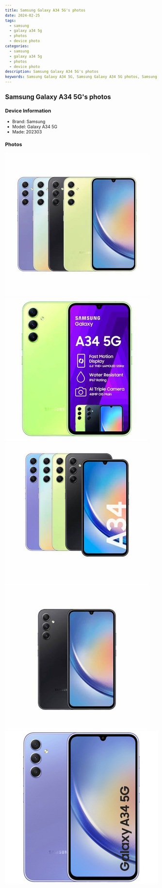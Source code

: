 ```yaml
---
title: Samsung Galaxy A34 5G's photos
date: 2024-02-25
tags: 
  - samsung
  - galaxy a34 5g
  - photos
  - device photo
categories: 
  - samsung
  - galaxy a34 5g
  - photos
  - device photo
description: Samsung Galaxy A34 5G's photos
keywords: Samsung Galaxy A34 5G, Samsung Galaxy A34 5G photos, Samsung Galaxy A34 5G device photo
---
```


## Samsung Galaxy A34 5G's photos

### Device Information

- Brand: Samsung
- Model: Galaxy A34 5G
- Made: 202303

### Photos

![/images/best-assets/devices/samsung/samsung-galaxy-a34-5g/1.jpg](/images/best-assets/devices/samsung/samsung-galaxy-a34-5g/1.jpg)
![/images/best-assets/devices/samsung/samsung-galaxy-a34-5g/2.jpg](/images/best-assets/devices/samsung/samsung-galaxy-a34-5g/2.jpg)
![/images/best-assets/devices/samsung/samsung-galaxy-a34-5g/3.jpg](/images/best-assets/devices/samsung/samsung-galaxy-a34-5g/3.jpg)
![/images/best-assets/devices/samsung/samsung-galaxy-a34-5g/4.jpg](/images/best-assets/devices/samsung/samsung-galaxy-a34-5g/4.jpg)
![/images/best-assets/devices/samsung/samsung-galaxy-a34-5g/5.jpg](/images/best-assets/devices/samsung/samsung-galaxy-a34-5g/5.jpg)
